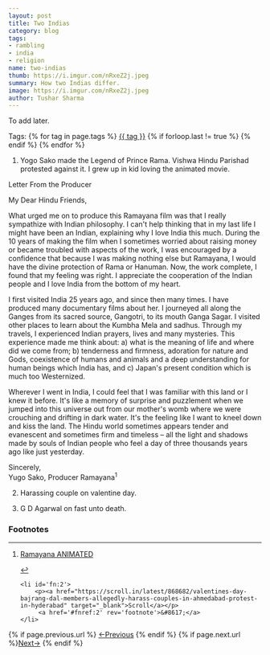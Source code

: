 ```yaml
---
layout: post
title: Two Indias
category: blog
tags:
- rambling
- india
- religion
name: two-indias
thumb: https://i.imgur.com/nRxeZ2j.jpeg
summary: How two Indias differ.
image: https://i.imgur.com/nRxeZ2j.jpeg
author: Tushar Sharma
---
```


To add later.<!-- truncate_here -->

<p>Tags: {% for tag in page.tags %} <a class="mytag" href="/tag/{{ tag }}" title="View posts tagged with &quot;{{ tag }}&quot;">{{ tag }}</a>  {% if forloop.last != true %} {% endif %} {% endfor %} </p>

1. Yogo Sako made the Legend of Prince Rama. Vishwa Hindu Parishad protested against it. I grew up in kid loving the animated movie.

Letter From the Producer

My Dear Hindu Friends,

What urged me on to produce this Ramayana film was that I really sympathize with Indian philosophy. I can't help thinking that in my last life I might have been an Indian, explaining why I love India this much. During the 10 years of making the film when I sometimes worried about raising money or became troubled with aspects of the work, I was encouraged by a confidence that because I was making nothing else but Ramayana, I would have the divine protection of Rama or Hanuman. Now, the work complete, I found that my feeling was right. I appreciate the cooperation of the Indian people and I love India from the bottom of my heart.<br>

I first visited India 25 years ago, and since then many times. I have produced many documentary films about her. I journeyed all along the Ganges from its sacred source, Gangotri, to its mouth Ganga Sagar. I visited other places to learn about the Kumbha Mela and sadhus. Through my travels, I experienced Indian prayers, lives and many mysteries. This experience made me think about: a) what is the meaning of life and where did we come from; b) tenderness and firmness, adoration for nature and Gods, coexistence of humans and animals and a deep understanding for human beings which India has, and c) Japan's present condition which is much too Westernized.<br>

Wherever I went in India, I could feel that I was familiar with this land or I knew it before. It's like a memory of surprise and puzzlement when we jumped into this universe out from our mother's womb where we were crouching and drifting in dark water. It's the feeling like I want to kneel down and kiss the land. The Hindu world sometimes appears tender and evanescent and sometimes firm and timeless – all the light and shadows made by souls of Indian people who feel a day of three thousands years ago like just yesterday.<br>

Sincerely,<br>
Yugo Sako, Producer Ramayana<sup>1</sup>

2. Harassing couple on valentine day.

3. G D Agarwal on fast unto death.

<div class='footnotes'><h3>Footnotes</h3><hr />
  <ol>
    <li id='fn:1'>
        <p><a href="https://www.hinduismtoday.com/magazine/april-1993/1993-04-ramayana-animated/" target="_blank">Ramayana ANIMATED</a></p>
         <a href='#fnref:1' rev='footnote'>&#8617;</a>
    </li>

    <li id='fn:2'>
        <p><a href="https://scroll.in/latest/868682/valentines-day-bajrang-dal-members-allegedly-harass-couples-in-ahmedabad-protest-in-hyderabad" target="_blank">Scroll</a></p>
         <a href='#fnref:2' rev='footnote'>&#8617;</a>
    </li>
  </ol>
</div>

<nav class="pagination clear" style="padding-bottom:20px;">
{% if page.previous.url %} <a class="prev-item" href="{{page.previous.url}}" title="Previous Post: {{page.previous.title}}">&larr;Previous</a>   {% endif %}  {% if page.next.url %}<a class="next-item" href="{{page.next.url}}" title="Next Post: {{page.next.title}}">Next&rarr;</a>         {% endif %}
</nav>